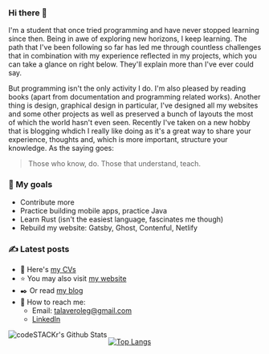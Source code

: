 ### Hi there 👋

I'm a student that once tried programming and have never stopped learning since then. Being in awe of exploring new horizons, I keep learning. The path that I've been following so far has led me through countless challenges that in combination with my experience reflected in my projects, which you can take a glance on right below. They'll explain more than I've ever could say.

But programming isn't the only activity I do. I'm also pleased by reading books (apart from documentation and programming related works). Another thing is design, graphical design in particular, I've designed all my websites and some other projects as well as preserved a bunch of layouts the most of which the world hasn't even seen. Recently I've taken on a new hobby that is blogging whdich I really like doing as it's a great way to share your experience, thoughts and, which is more important, structure your knowledge. As the saying goes:

> Those who know, do. Those that understand, teach.

### :star2: My goals

-   Contribute more
-   Practice building mobile apps, practice Java
-   Learn Rust (isn't the easiest language, fascinates me though)
-   Rebuild my website: Gatsby, Ghost, Contenful, Netlify

### :writing_hand: Latest posts

<!-- BLOG-POST-LIST:START -->
<!-- BLOG-POST-LIST:END -->

-   :page_facing_up: Here's [my CVs][cv]
-   :star: You may also visit [my website][website]
-   :black_nib: Or read [my blog][medium]
-   :raised_hands: How to reach me:
    -   Email: talaveroleg@gmail.com
    -   [LinkedIn][linkedin]

<div style="display: flex">

<img align="left" alt="codeSTACKr's Github Stats" src="https://github-readme-stats.vercel.app/api?username=Vidzhel&show_icons=true&hide_border=true&title_color=#E22A50&icon_color=#E22A50&text_color=#F7F7F7&bg_color=#23232B" />

[![Top Langs](https://github-readme-stats.vercel.app/api/top-langs/?username=Vidzhel&layout=compact)](https://github.com/Vidzhel/github-readme-stats)

</div>

[website]: https://olegtalaver.pp.ua/
[linkedin]: https://www.linkedin.com/in/vidzhel/
[medium]: https://medium.com/@vidzhel
[cv]: https://drive.google.com/drive/folders/1D4CBX4u-Ctkn0KeWfwx8yQF7lxfw9Vcs?usp=sharing
